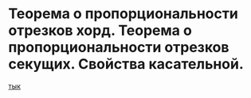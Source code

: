# Теорема о пропорциональности отрезков хорд. Теорема о пропорциональности отрезков секущих. Свойства касательной.
[тык](https://wiki.eduvdom.com/subjects/geometry/%D0%BF%D1%80%D0%BE%D0%BF%D0%BE%D1%80%D1%86%D0%B8%D0%BE%D0%BD%D0%B0%D0%BB%D1%8C%D0%BD%D0%BE%D1%81%D1%82%D1%8C_%D0%BE%D1%82%D1%80%D0%B5%D0%B7%D0%BA%D0%BE%D0%B2_%D1%85%D0%BE%D1%80%D0%B4_%D0%B8_%D1%81%D0%B5%D0%BA%D1%83%D1%89%D0%B8%D1%85)

